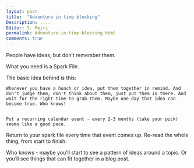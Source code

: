 ```yaml
---
layout: post
title:  "Adventure in time blocking"
Description: ....
Editor: S. Mejri
permalink: Adventure-in-time-blocking.html
comments: true
---
```


People have ideas, but don’t remember them. 

What you need is a Spark File.

The basic idea behind is this:

    Whenever you have a hunch or idea, put them together in remind. And don't judge them, don't think about them, just put them in there. And wait for the right time to grab them. Maybe one day that idea can become true. Who knows! 


    Put a recurring calendar event - every 2-3 months (take your pick) seems like a good pace.

Return to your spark file every time that event comes up. Re-read the whole thing, from start to finish.

Who knows - maybe you’ll start to see a pattern of ideas around a topic. Or you’ll see things that can fit together in a blog post.



